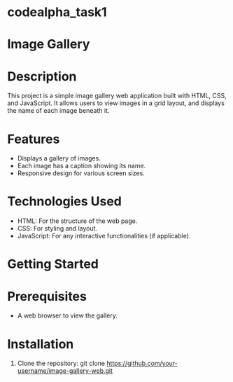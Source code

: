 # codealpha_task1
# Image Gallery 

# Description
This project is a simple image gallery web application built with HTML, CSS, and JavaScript. It allows users to view images in a grid layout, and displays the name of each image beneath it.

# Features
- Displays a gallery of images.
- Each image has a caption showing its name.
- Responsive design for various screen sizes.

# Technologies Used
- HTML: For the structure of the web page.
- CSS: For styling and layout.
- JavaScript: For any interactive functionalities (if applicable).

# Getting Started

# Prerequisites
- A web browser to view the gallery.

# Installation
1. Clone the repository: git clone https://github.com/your-username/image-gallery-web.git
